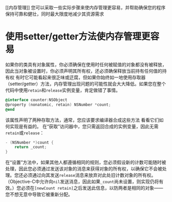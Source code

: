 [[内存管理]]
您可以采取一些实际步骤来使内存管理更容易，并帮助确保您的程序保持可靠和健壮，同时最大限度地减少其资源需求
# 使用setter/getter方法使内存管理更容易
如果你的类具有对象属性，你必须确保在使用时任何被赋值的对象都没有被释放，因此当对象被设置时，你必须声明其所有权，还必须确保释放当前持有任何值的持有权
有时它可能看起来很乏味或迂腐，但如果你始终如一地使用存取器（setter/getter）方法，内存管理出现问题的可能性就会大大降低。如果您在整个代码中使用`retain`和`release`实例变量，肯定做错了事情。
```objective-c
@interface counter:NSObject
@property (nonatomic, retain) NSNumber *count;
@end
```
该属性声明了两种存取方法，通常，您应该要求编译器合成这些方法
看看它们如何实现是有益的。
在“获取”访问器中，您只需返回合成的实例变量，因此无需`retain`或`release`：
``` objective-c
- (NSNumber *)count {
	return _count;
}
```
在“设置”方法中，如果其他人都遵循相同的规则，您必须假设新的计数可能随时被处理，因此您必须通过发送该对象的消息来获得对象的所有权，以确保它不会被处理。您还必须通过向其发送`release`消息来放弃对此处旧计数对象的所有权。（Objective-C中允许向`nil`发送消息，因此如果`_count`尚未设置，则实现仍将有效。）您必须在`[newCount retain]`之后发送此信息，以防两者是相同的对象——您不想无意中导致它被重新分配。
